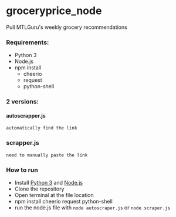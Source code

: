 # groceryprice_node
Pull MTLGuru's weekly grocery recommendations

### Requirements:
- Python 3
- Node.js
- npm install 
  - cheerio
  - request
  - python-shell

### 2 versions:
#### autoscrapper.js
``` automatically find the link ```
### scrapper.js
``` need to manually paste the link ```

### How to run
- Install [Python 3](https://www.python.org/downloads/) and [Node.js](https://nodejs.org/en/)
- Clone the repository
- Open terminal at the file location
- npm install cheerio request python-shell
- run the node.js file with
``` node autoscraper.js ``` or ``` node scraper.js ```


